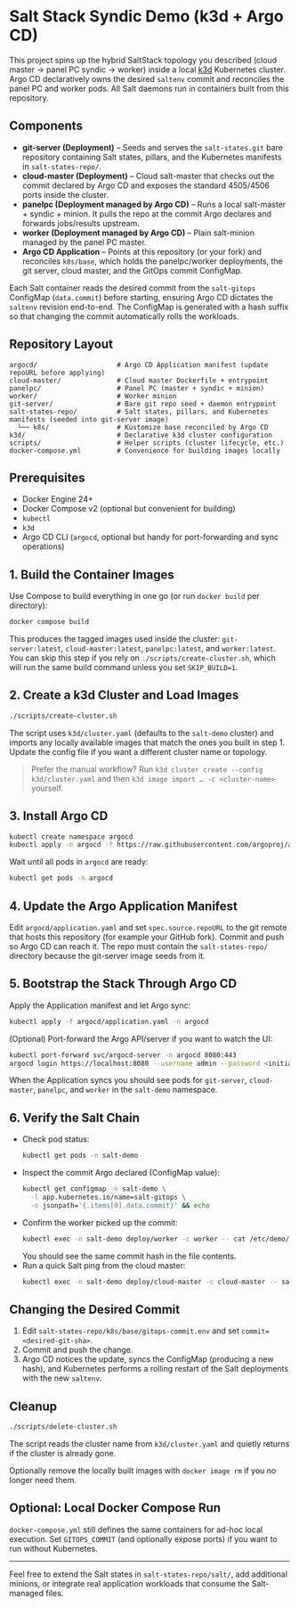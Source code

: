 # Salt Stack Syndic Demo (k3d + Argo CD)

This project spins up the hybrid SaltStack topology you described (cloud master → panel PC syndic → worker) inside a local [k3d](https://k3d.io/) Kubernetes cluster. Argo CD declaratively owns the desired `saltenv` commit and reconciles the panel PC and worker pods. All Salt daemons run in containers built from this repository.

## Components
- **git-server (Deployment)** – Seeds and serves the `salt-states.git` bare repository containing Salt states, pillars, and the Kubernetes manifests in `salt-states-repo/`.
- **cloud-master (Deployment)** – Cloud salt-master that checks out the commit declared by Argo CD and exposes the standard 4505/4506 ports inside the cluster.
- **panelpc (Deployment managed by Argo CD)** – Runs a local salt-master + syndic + minion. It pulls the repo at the commit Argo declares and forwards jobs/results upstream.
- **worker (Deployment managed by Argo CD)** – Plain salt-minion managed by the panel PC master.
- **Argo CD Application** – Points at this repository (or your fork) and reconciles `k8s/base`, which holds the panelpc/worker deployments, the git server, cloud master, and the GitOps commit ConfigMap.

Each Salt container reads the desired commit from the `salt-gitops` ConfigMap (`data.commit`) before starting, ensuring Argo CD dictates the `saltenv` revision end-to-end. The ConfigMap is generated with a hash suffix so that changing the commit automatically rolls the workloads.

## Repository Layout
```
argocd/                    # Argo CD Application manifest (update repoURL before applying)
cloud-master/              # Cloud master Dockerfile + entrypoint
panelpc/                   # Panel PC (master + syndic + minion)
worker/                    # Worker minion
git-server/                # Bare git repo seed + daemon entrypoint
salt-states-repo/          # Salt states, pillars, and Kubernetes manifests (seeded into git-server image)
  └── k8s/                 # Kustomize base reconciled by Argo CD
k3d/                       # Declarative k3d cluster configuration
scripts/                   # Helper scripts (cluster lifecycle, etc.)
docker-compose.yml         # Convenience for building images locally
```

## Prerequisites
- Docker Engine 24+
- Docker Compose v2 (optional but convenient for building)
- `kubectl`
- `k3d`
- Argo CD CLI (`argocd`, optional but handy for port-forwarding and sync operations)

## 1. Build the Container Images
Use Compose to build everything in one go (or run `docker build` per directory):
```sh
docker compose build
```
This produces the tagged images used inside the cluster:
`git-server:latest`, `cloud-master:latest`, `panelpc:latest`, and `worker:latest`.
You can skip this step if you rely on `./scripts/create-cluster.sh`, which will run the same build command unless you set `SKIP_BUILD=1`.

## 2. Create a k3d Cluster and Load Images
```sh
./scripts/create-cluster.sh
```
The script uses `k3d/cluster.yaml` (defaults to the `salt-demo` cluster) and imports any locally available images that match the ones you built in step 1. Update the config file if you want a different cluster name or topology.

> Prefer the manual workflow? Run `k3d cluster create --config k3d/cluster.yaml` and then `k3d image import … -c <cluster-name>` yourself.

## 3. Install Argo CD
```sh
kubectl create namespace argocd
kubectl apply -n argocd -f https://raw.githubusercontent.com/argoproj/argo-cd/stable/manifests/install.yaml
```
Wait until all pods in `argocd` are ready:
```sh
kubectl get pods -n argocd
```

## 4. Update the Argo Application Manifest
Edit `argocd/application.yaml` and set `spec.source.repoURL` to the git remote that hosts this repository (for example your GitHub fork). Commit and push so Argo CD can reach it. The repo must contain the `salt-states-repo/` directory because the git-server image seeds from it.

## 5. Bootstrap the Stack Through Argo CD
Apply the Application manifest and let Argo sync:
```sh
kubectl apply -f argocd/application.yaml -n argocd
```
(Optional) Port-forward the Argo API/server if you want to watch the UI:
```sh
kubectl port-forward svc/argocd-server -n argocd 8080:443
argocd login https://localhost:8080 --username admin --password <initial-password>
```
When the Application syncs you should see pods for `git-server`, `cloud-master`, `panelpc`, and `worker` in the `salt-demo` namespace.

## 6. Verify the Salt Chain
- Check pod status:
  ```sh
  kubectl get pods -n salt-demo
  ```
- Inspect the commit Argo declared (ConfigMap value):
  ```sh
  kubectl get configmap -n salt-demo \
    -l app.kubernetes.io/name=salt-gitops \
    -o jsonpath='{.items[0].data.commit}' && echo
  ```
- Confirm the worker picked up the commit:
  ```sh
  kubectl exec -n salt-demo deploy/worker -c worker -- cat /etc/demo/worker-status.txt
  ```
  You should see the same commit hash in the file contents.
- Run a quick Salt ping from the cloud master:
  ```sh
  kubectl exec -n salt-demo deploy/cloud-master -c cloud-master -- salt '*' test.ping
  ```

## Changing the Desired Commit
1. Edit `salt-states-repo/k8s/base/gitops-commit.env` and set `commit=<desired-git-sha>`.
2. Commit and push the change.
3. Argo CD notices the update, syncs the ConfigMap (producing a new hash), and Kubernetes performs a rolling restart of the Salt deployments with the new `saltenv`.

## Cleanup
```sh
./scripts/delete-cluster.sh
```
The script reads the cluster name from `k3d/cluster.yaml` and quietly returns if the cluster is already gone.

Optionally remove the locally built images with `docker image rm` if you no longer need them.

## Optional: Local Docker Compose Run
`docker-compose.yml` still defines the same containers for ad-hoc local execution. Set `GITOPS_COMMIT` (and optionally expose ports) if you want to run without Kubernetes.

---
Feel free to extend the Salt states in `salt-states-repo/salt/`, add additional minions, or integrate real application workloads that consume the Salt-managed files.
